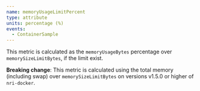 ```yaml
---
name: memoryUsageLimitPercent
type: attribute
units: percentage (%)
events:
  - ContainerSample
---
```


This metric is calculated as the `memoryUsageBytes` percentage over `memorySizeLimitBytes`, if the limit exist.

**Breaking change**: This metric is calculated using the total memory (including swap) over `memorySizeLimitBytes` on versions v1.5.0 or higher of `nri-docker`.